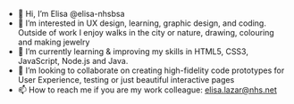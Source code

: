 - 👋 Hi, I’m Elisa @elisa-nhsbsa
- 👀 I’m interested in UX design, learning, graphic design, and coding. Outside of work I enjoy walks in the city or nature, drawing, colouring and making jewelry
- 🌱 I’m currently learning & improving my skills in HTML5, CSS3, JavaScript, Node.js and Java.
- 💞️ I’m looking to collaborate on creating high-fidelity code prototypes for User Experience, testing or just beautiful interactive pages
- 📫 How to reach me if you are my work colleague: elisa.lazar@nhs.net

<!---
elisa-nhsbsa/elisa-nhsbsa is a ✨ special ✨ repository because its `README.md` (this file) appears on your GitHub profile.
You can click the Preview link to take a look at your changes.
--->
